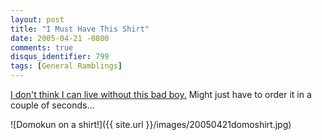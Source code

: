 ```yaml
---
layout: post
title: "I Must Have This Shirt"
date: 2005-04-21 -0800
comments: true
disqus_identifier: 799
tags: [General Ramblings]
---
```

[I don't think I can live without this bad
boy.](http://www.thinkgeek.com/tshirts/japanese/74bc/) Might just have
to order it in a couple of seconds...

 ![Domokun on a
shirt!]({{ site.url }}/images/20050421domoshirt.jpg)
